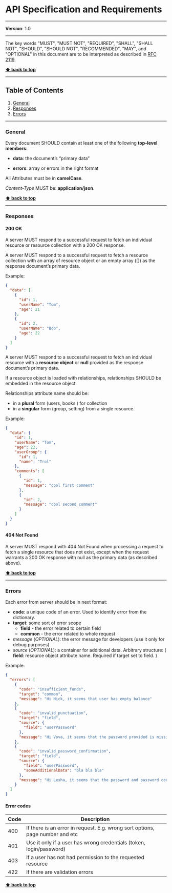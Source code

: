 # API Specification and Requirements

---

**Version**: 1.0

---

The key words "MUST", "MUST NOT", "REQUIRED", "SHALL", "SHALL NOT", "SHOULD",
"SHOULD NOT", "RECOMMENDED", "MAY", and "OPTIONAL" in this document are to be
interpreted as described in [RFC 2119].

[RFC 2119]: http://www.ietf.org/rfc/rfc2119.txt

**[⬆ back to top](#api-specification-and-requirements)**

---

## Table of Contents

1. [General](#general)
2. [Responses](#responses)
3. [Errors](#errors)

---

### General

Every document SHOULD contain at least one of the following **top-level members**:

- **data**: the document’s “primary data”

- **errors**: array or errors in the right format

All Attributes must be in **camelCase**.

*Content-Type* MUST be: **application/json**.

**[⬆ back to top](#api-specification-and-requirements)**

---

### Responses

#### 200 OK

A server MUST respond to a successful request to fetch an individual resource or resource collection with a 200 OK response.

A server MUST respond to a successful request to fetch a resource collection with an array of resource object or an empty array ([]) as the response document’s primary data.

Example:

```json
{
  "data": [
    {
      "id": 1,
      "userName": "Tom",
      "age": 21
    },
    {
      "id": 2,
      "userName": "Bob",
      "age": 22
    }
  ]
}
```

A server MUST respond to a successful request to fetch an individual resource with a **resource object** or **null** provided as the response document’s primary data.

If a resource object is loaded with relationships, relationships SHOULD be embedded in the resource object. 

Relationships attribute name should be:

 - in a **plural** form (users, books ) for collection
 - in a **singular** form (group, setting) from a single resource.


Example: 

```json
{
  "data": {
    "id": 1,
    "userName": "Tom",
    "age": 22,
    "userGroup": {
      "id": 1,
      "name": "Trol"
    },
    "comments": [
      {
        "id": 1,
        "message": "cool first comment"
      },
      {
        "id": 2,
        "message": "cool second comment"
      }
    ]
  }
}
```

#### 404 Not Found

A server MUST respond with 404 Not Found when processing a request to fetch a single resource that does not exist, except when the request warrants a 200 OK response with null as the primary data (as described above).

**[⬆ back to top](#api-specification-and-requirements)**

---

### Errors

Each error from server should be in next format:

- **code**: a unique code of an error. Used to identify error from the dictionary.
- **target**: some sort of error scope
	- **field** - the error related to certain field
	- **common** - the error related to whole request
- *message* (*OPTIONAL*): the error message for developers (use it only for debug purposes)
- *source* (*OPTIONAL*): a container for additional data. Arbitrary structure:
	( **field**: resource object attribute name. Required if target set to field. )

Example:
	 	 	
```json
{
  "errors": [
    {
      "code": "insufficient_funds",
      "target": "common",
      "message": "Hi Nick, it seems that user has empty balance"
    },
    {
      "code": "invalid_punctuation",
      "target": "field",
      "source": {
        "field": "userPassword"
      },
      "message": "Hi Vova, it seems that the password provided is missing a punctuation character"
    },
    {
      "code": "invalid_password_confirmation",
      "target": "field",
      "source": {
        "field": "userPassword",
        "someAdditionalData": "bla bla bla"
      },
      "message": "Hi Lesha, it seems that the password and password confirmation fields do not match"
    }
  ]
}
```


#### Error codes

| Code | Description |
| ----------- | ----------- |
| 400 | If there is an error in request. E.g. wrong sort options, page number and etc |
| 401 | Use it only if a user has wrong credentials (token, login/password) |
| 403 | If a user has not had permission to the requested resource |
| 422 | If there are validation errors |


**[⬆ back to top](#api-specification-and-requirements)**
